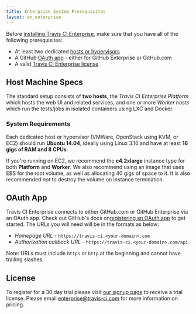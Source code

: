 ```yaml
---
title: Enterprise System Prerequisites
layout: en_enterprise
---
```


Before [installing Travis CI Enterprise](/user/enterprise/installation/), make
sure that you have all of the following prerequisites:  

- At least two dedicated [hosts or hypervisors](#Host-Machine-Specs)
- A GitHub [OAuth app](#OAuth-App) - either for GitHub Enterprise or GitHub.com
- A valid [Travis CI Enterprise license](#License)

## Host Machine Specs

The standard setup consists of **two hosts**, the *Travis CI Enterprise
Platform* which hosts the web UI and related services, and one or more
*Worker hosts* which run the tests/jobs in isolated containers using LXC
and Docker.

### System Requirements

Each dedicated host or hypervisor (VMWare, OpenStack using KVM, or EC2) should
run **Ubuntu 14.04**, ideally using Linux 3.16 and have at least **16 gigs of
RAM and 8 CPUs**.

If you're running on EC2, we recommend the **c4.2xlarge** instance type for both **Platform** and **Worker**. We also recommend using an image that uses EBS for the root volume, as well as allocating 40 gigs of space to it. It is also recommended _not_ to destroy the volume on instance termination.

## OAuth App

Travis CI Enterprise connects to either GitHub.com or GitHub Enterprise via an OAuth app. Check out GitHub's docs on[registering an OAuth app](https://developer.github.com/apps/building-integrations/setting-up-and-registering-oauth-apps/registering-oauth-apps/) to get started. The URLs you will need will be in the formats as below:

- *Homepage URL* - `https://travis-ci.<your-domain>.com`
- *Authorization callback URL* - `https://travis-ci.<your-domain>.com/api`

Note: URLs must include `https` or `http` at the beginning and cannot have trailing slashes

## License

To register for a 30 day trial please visit
[our signup page](https://enterprise.travis-ci.com/signup) to receive a trial license. Please email [enterprise@travis-ci.com](mailto:enterprise@travis-ci.com) for
more information on pricing.
